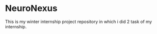 # NeuroNexus
This is my winter internship project repository in which i did 2 task of my internship.
